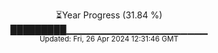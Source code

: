 <p align="center">
⏳Year Progress (31.84 %) <br>
█████████▁▁▁▁▁▁▁▁▁▁▁▁▁▁▁▁▁▁▁▁▁ <br>
<sub>Updated: Fri, 26 Apr 2024 12:31:46 GMT</sub>
</p>

